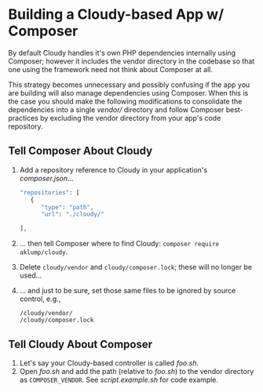 <!--
id: composer
tags: usage, php, composer, dependencies
-->

# Building a Cloudy-based App w/ Composer

By default Cloudy handles it's own PHP dependencies internally using Composer; however it includes the vendor directory in the codebase so that one using the framework need not think about Composer at all.

This strategy becomes unnecessary and possibly confusing if the app you are building will also manage dependencies using Composer. When this is the case you should make the following modifications to consolidate the dependencies into a single _vendor/_ directory and follow Composer best-practices by excluding the vendor directory from your app's code repository.

## Tell Composer About Cloudy

1. Add a repository reference to Cloudy in your application's _composer.json_...

   ```php
   "repositories": [
      {
         "type": "path",
         "url": "./cloudy/"

   ],
   ```   
1. ... then tell Composer where to find Cloudy: `composer require aklump/cloudy`.
1. Delete `cloudy/vendor` and `cloudy/composer.lock`; these will no longer be used...
1. ... and just to be sure, set those same files to be ignored by source control, e.g.,

   ```gitignore
   /cloudy/vendor/
   /cloudy/composer.lock
   ```

## Tell Cloudy About Composer

1. Let's say your Cloudy-based controller is called _foo.sh_.
1. Open _foo.sh_ and add the path (relative to _foo.sh_) to the vendor directory as `COMPOSER_VENDOR`. See _script.example.sh_ for code example.
